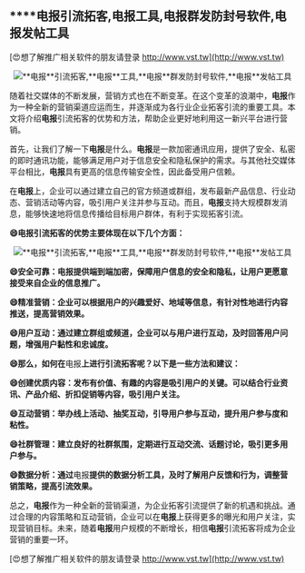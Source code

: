 ## ****电报**引流拓客,**电报**工具,**电报**群发防封号软件,**电报**发帖工具**

[😍想了解推广相关软件的朋友请登录 http://www.vst.tw](http://www.vst.tw)

 <center><img src="https://vst.tw/MP4/tuiguang/png/6.png" alt="**电报**引流拓客,**电报**工具,**电报**群发防封号软件,**电报**发帖工具"></center>

随着社交媒体的不断发展，营销方式也在不断变革。在这个变革的浪潮中，**电报**作为一种全新的营销渠道应运而生，并逐渐成为各行业企业拓客引流的重要工具。本文将介绍**电报**引流拓客的优势和方法，帮助企业更好地利用这一新兴平台进行营销。

首先，让我们了解一下**电报**是什么。**电报**是一款加密通讯应用，提供了安全、私密的即时通讯功能，能够满足用户对于信息安全和隐私保护的需求。与其他社交媒体平台相比，**电报**具有更高的信息传输安全性，因此备受用户信赖。

在**电报**上，企业可以通过建立自己的官方频道或群组，发布最新产品信息、行业动态、营销活动等内容，吸引用户关注并参与互动。而且，**电报**支持大规模群发消息，能够快速地将信息传播给目标用户群体，有利于实现拓客引流。

**😄**电报**引流拓客的优势主要体现在以下几个方面：**

 <center><img src="https://vst.tw/MP4/tuiguang/png/5.png" alt="**电报**引流拓客,**电报**工具,**电报**群发防封号软件,**电报**发帖工具"></center>

**😄安全可靠：**电报**提供端到端加密，保障用户信息的安全和隐私，让用户更愿意接受来自企业的信息推广。**

**😄精准营销：企业可以根据用户的兴趣爱好、地域等信息，有针对性地进行内容推送，提高营销效果。**

**😄用户互动：通过建立群组或频道，企业可以与用户进行互动，及时回答用户问题，增强用户黏性和忠诚度。**

**😄那么，如何在**电报**上进行引流拓客呢？以下是一些方法和建议：**

**😄创建优质内容：发布有价值、有趣的内容是吸引用户的关键。可以结合行业资讯、产品介绍、折扣促销等内容，吸引用户关注。**

**😄互动营销：举办线上活动、抽奖互动，引导用户参与互动，提升用户参与度和粘性。**

**😄社群管理：建立良好的社群氛围，定期进行互动交流、话题讨论，吸引更多用户参与。**

**😄数据分析：通过**电报**提供的数据分析工具，及时了解用户反馈和行为，调整营销策略，提高引流效果。**

总之，**电报**作为一种全新的营销渠道，为企业拓客引流提供了新的机遇和挑战。通过合理的内容策略和互动营销，企业可以在**电报**上获得更多的曝光和用户关注，实现营销目标。未来，随着**电报**用户规模的不断增长，相信**电报**引流拓客将成为企业营销的重要一环。

[😍想了解推广相关软件的朋友请登录 http://www.vst.tw](http://www.vst.tw)



